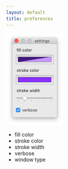 ```yaml
---
layout: default
title: preferences
---
```


![](images/settings.png)

- fill color
- stroke color
- stroke width
- verbose
- window type
